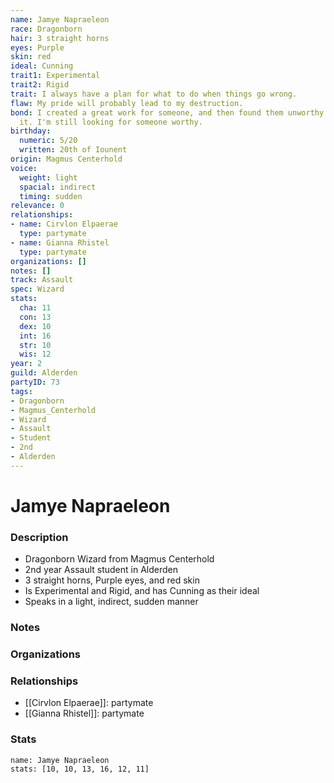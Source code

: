 ```yaml
---
name: Jamye Napraeleon
race: Dragonborn
hair: 3 straight horns
eyes: Purple
skin: red
ideal: Cunning
trait1: Experimental
trait2: Rigid
trait: I always have a plan for what to do when things go wrong.
flaw: My pride will probably lead to my destruction.
bond: I created a great work for someone, and then found them unworthy to receive
  it. I'm still looking for someone worthy.
birthday:
  numeric: 5/20
  written: 20th of Iounent
origin: Magmus Centerhold
voice:
  weight: light
  spacial: indirect
  timing: sudden
relevance: 0
relationships:
- name: Cirvlon Elpaerae
  type: partymate
- name: Gianna Rhistel
  type: partymate
organizations: []
notes: []
track: Assault
spec: Wizard
stats:
  cha: 11
  con: 13
  dex: 10
  int: 16
  str: 10
  wis: 12
year: 2
guild: Alderden
partyID: 73
tags:
- Dragonborn
- Magmus_Centerhold
- Wizard
- Assault
- Student
- 2nd
- Alderden
---
```

# Jamye Napraeleon
### Description
- Dragonborn Wizard from Magmus Centerhold
- 2nd year Assault student in Alderden
- 3 straight horns, Purple eyes, and red skin
- Is Experimental and Rigid, and has Cunning as their ideal
- Speaks in a light, indirect, sudden manner

### Notes

### Organizations

### Relationships
- [[Cirvlon Elpaerae]]: partymate
- [[Gianna Rhistel]]: partymate

### Stats
```statblock
name: Jamye Napraeleon
stats: [10, 10, 13, 16, 12, 11]
```